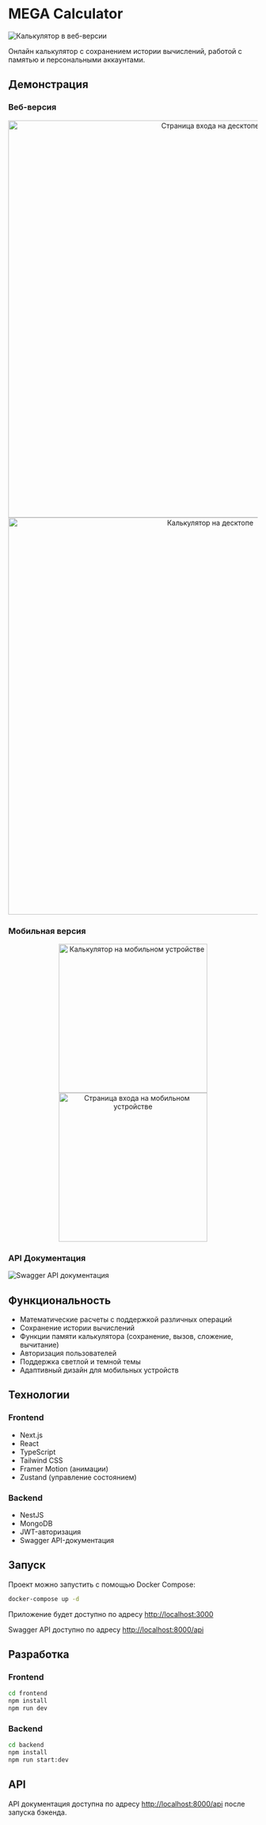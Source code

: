 # MEGA Calculator

![Калькулятор в веб-версии](./public/calculator-preview.png)

Онлайн калькулятор с сохранением истории вычислений, работой с памятью и персональными аккаунтами.

## Демонстрация

### Веб-версия
<div align="center">
  <img src="./public/desktop-login.jpeg" alt="Страница входа на десктопе" width="800" />
  <img src="./public/desktop-calc.jpeg" alt="Калькулятор на десктопе" width="800" />
</div>

### Мобильная версия
<div align="center">
  <img src="./public/mobile-calc.jpeg" alt="Калькулятор на мобильном устройстве" width="300" />
  <img src="./public/mobile-login.jpeg" alt="Страница входа на мобильном устройстве" width="300" />
</div>

### API Документация
![Swagger API документация](./public/swagger-preview.jpeg)

## Функциональность

- Математические расчеты с поддержкой различных операций
- Сохранение истории вычислений
- Функции памяти калькулятора (сохранение, вызов, сложение, вычитание)
- Авторизация пользователей
- Поддержка светлой и темной темы
- Адаптивный дизайн для мобильных устройств

## Технологии

### Frontend
- Next.js
- React
- TypeScript
- Tailwind CSS
- Framer Motion (анимации)
- Zustand (управление состоянием)

### Backend
- NestJS
- MongoDB
- JWT-авторизация
- Swagger API-документация

## Запуск

Проект можно запустить с помощью Docker Compose:

```bash
docker-compose up -d
```

Приложение будет доступно по адресу [http://localhost:3000](http://localhost:3000)

Swagger API доступно по адресу [http://localhost:8000/api](http://localhost:8000/api)

## Разработка

### Frontend

```bash
cd frontend
npm install
npm run dev
```

### Backend

```bash
cd backend
npm install
npm run start:dev
```

## API

API документация доступна по адресу [http://localhost:8000/api](http://localhost:8000/api) после запуска бэкенда. 